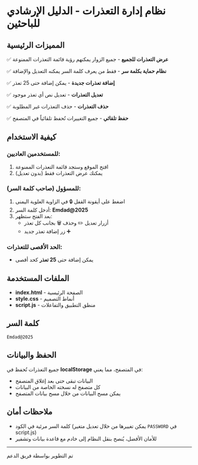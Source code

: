 # نظام إدارة التعذرات - الدليل الإرشادي للباحثين

## المميزات الرئيسية

✅ **عرض التعذرات للجميع** - جميع الزوار يمكنهم رؤية قائمة التعذرات الممنوعة

✅ **نظام حماية بكلمة سر** - فقط من يعرف كلمة السر يمكنه التعديل والإضافة

✅ **إضافة تعذرات جديدة** - يمكن إضافة حتى 25 تعذر

✅ **تعديل التعذرات** - تعديل نص أي تعذر موجود

✅ **حذف التعذرات** - حذف التعذرات غير المطلوبة

✅ **حفظ تلقائي** - جميع التغييرات تُحفظ تلقائياً في المتصفح

## كيفية الاستخدام

### للمستخدمين العاديين:
1. افتح الموقع وستجد قائمة التعذرات الممنوعة
2. يمكنك عرض التعذرات فقط (بدون تعديل)

### للمسؤول (صاحب كلمة السر):
1. اضغط على أيقونة القفل 🔒 في الزاوية العلوية اليمنى
2. أدخل كلمة السر: **Emdad@2025**
3. بعد الفتح ستظهر:
   - أزرار تعديل ✏️ وحذف 🗑️ بجانب كل تعذر
   - زر إضافة تعذر جديد ➕

### الحد الأقصى للتعذرات:
- يمكن إضافة حتى **25 تعذر** كحد أقصى

## الملفات المستخدمة

- **index.html** - الصفحة الرئيسية
- **style.css** - أنماط التصميم
- **script.js** - منطق التطبيق والتفاعلات

## كلمة السر

```
Emdad@2025
```

## الحفظ والبيانات

جميع التعذرات تُحفظ في **localStorage** في المتصفح، مما يعني:
- البيانات تبقى حتى بعد إغلاق المتصفح
- كل متصفح له نسخته الخاصة من البيانات
- يمكن مسح البيانات من خلال مسح بيانات المتصفح

## ملاحظات أمان

- كلمة السر مرئية في الكود (يمكن تغييرها من خلال تعديل متغير `PASSWORD` في script.js)
- للأمان الأفضل، يُنصح بنقل النظام إلى خادم مع قاعدة بيانات وتشفير

---

تم التطوير بواسطة فريق الدعم
